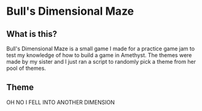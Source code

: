 # Bull's Dimensional Maze

## What is this?

Bull's Dimensional Maze is a small game I made for a practice game jam to test my knowledge of how to build a game in Amethyst. The themes were made by my sister and I just ran a script to randomly pick a theme from her pool of themes.

## Theme

OH NO I FELL INTO ANOTHER DIMENSION
